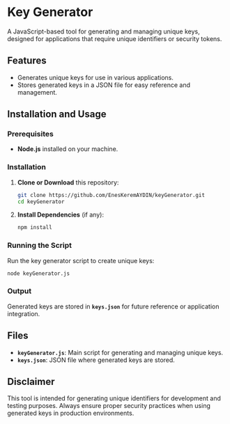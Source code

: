 # Key Generator

A JavaScript-based tool for generating and managing unique keys, designed for applications that require unique identifiers or security tokens.

## Features

- Generates unique keys for use in various applications.
- Stores generated keys in a JSON file for easy reference and management.

## Installation and Usage

### Prerequisites

- **Node.js** installed on your machine.

### Installation

1. **Clone or Download** this repository:
   ```bash
   git clone https://github.com/EnesKeremAYDIN/keyGenerator.git
   cd keyGenerator
   ```

2. **Install Dependencies** (if any):
   ```bash
   npm install
   ```

### Running the Script

Run the key generator script to create unique keys:
```bash
node keyGenerator.js
```

### Output

Generated keys are stored in **`keys.json`** for future reference or application integration.

## Files

- **`keyGenerator.js`**: Main script for generating and managing unique keys.
- **`keys.json`**: JSON file where generated keys are stored.

## Disclaimer

This tool is intended for generating unique identifiers for development and testing purposes. Always ensure proper security practices when using generated keys in production environments.
